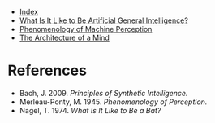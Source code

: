 * [Index](index.md)
* [What Is It Like to Be Artificial General Intelligence?](bat.md)
* [Phenomenology of Machine Perception](phenomenology-perception.md)
* [The Architecture of a Mind](synthetic-intelligence.md)

# References
* Bach, J. 2009. *Principles of Synthetic Intelligence.*
* Merleau-Ponty, M. 1945. *Phenomenology of Perception.*
* Nagel, T. 1974. *What Is It Like to Be a Bat?*